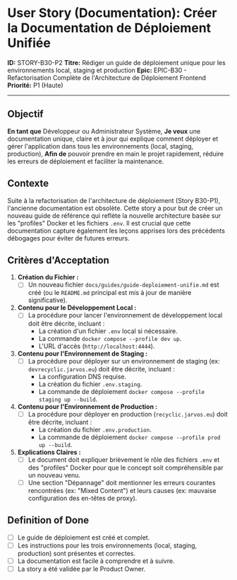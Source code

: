 # User Story (Documentation): Créer la Documentation de Déploiement Unifiée

**ID:** STORY-B30-P2
**Titre:** Rédiger un guide de déploiement unique pour les environnements local, staging et production
**Epic:** EPIC-B30 - Refactorisation Complète de l'Architecture de Déploiement Frontend
**Priorité:** P1 (Haute)

---

## Objectif

**En tant que** Développeur ou Administrateur Système,
**Je veux** une documentation unique, claire et à jour qui explique comment déployer et gérer l'application dans tous les environnements (local, staging, production),
**Afin de** pouvoir prendre en main le projet rapidement, réduire les erreurs de déploiement et faciliter la maintenance.

## Contexte

Suite à la refactorisation de l'architecture de déploiement (Story B30-P1), l'ancienne documentation est obsolète. Cette story a pour but de créer un nouveau guide de référence qui reflète la nouvelle architecture basée sur les "profiles" Docker et les fichiers `.env`. Il est crucial que cette documentation capture également les leçons apprises lors des précédents débogages pour éviter de futures erreurs.

## Critères d'Acceptation

1.  **Création du Fichier :**
    - [ ] Un nouveau fichier `docs/guides/guide-deploiement-unifie.md` est créé (ou le `README.md` principal est mis à jour de manière significative).

2.  **Contenu pour le Développement Local :**
    - [ ] La procédure pour lancer l'environnement de développement local doit être décrite, incluant :
        - La création d'un fichier `.env` local si nécessaire.
        - La commande `docker compose --profile dev up`.
        - L'URL d'accès (`http://localhost:4444`).

3.  **Contenu pour l'Environnement de Staging :**
    - [ ] La procédure pour déployer sur un environnement de staging (ex: `devrecyclic.jarvos.eu`) doit être décrite, incluant :
        - La configuration DNS requise.
        - La création du fichier `.env.staging`.
        - La commande de déploiement `docker compose --profile staging up --build`.

4.  **Contenu pour l'Environnement de Production :**
    - [ ] La procédure pour déployer en production (`recyclic.jarvos.eu`) doit être décrite, incluant :
        - La création du fichier `.env.production`.
        - La commande de déploiement `docker compose --profile prod up --build`.

5.  **Explications Claires :**
    - [ ] Le document doit expliquer brièvement le rôle des fichiers `.env` et des "profiles" Docker pour que le concept soit compréhensible par un nouveau venu.
    - [ ] Une section "Dépannage" doit mentionner les erreurs courantes rencontrées (ex: "Mixed Content") et leurs causes (ex: mauvaise configuration des en-têtes de proxy).

## Definition of Done

- [ ] Le guide de déploiement est créé et complet.
- [ ] Les instructions pour les trois environnements (local, staging, production) sont présentes et correctes.
- [ ] La documentation est facile à comprendre et à suivre.
- [ ] La story a été validée par le Product Owner.